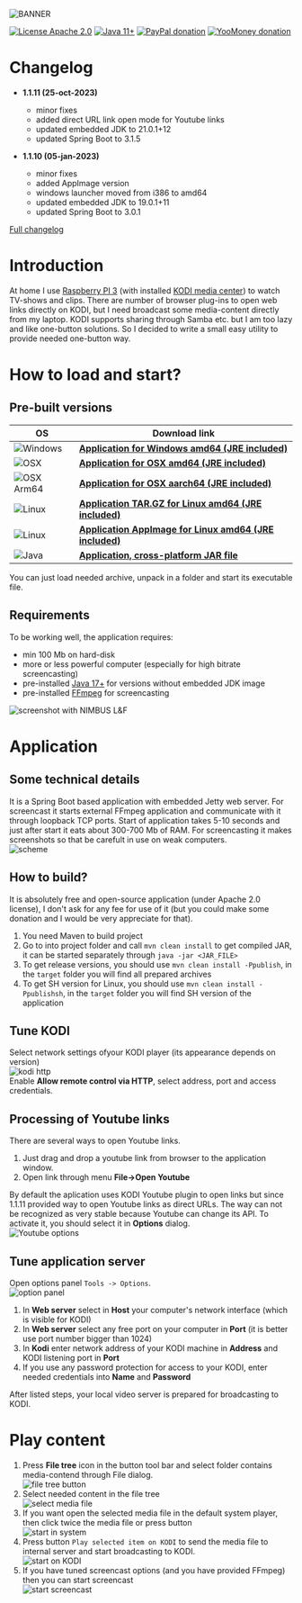 ![BANNER](assets/github-social-preview.png)

[![License Apache 2.0](https://img.shields.io/badge/license-Apache%20License%202.0-green.svg)](http://www.apache.org/licenses/LICENSE-2.0)
[![Java 11+](https://img.shields.io/badge/java-11%2b-green.svg)](https://bell-sw.com/pages/downloads/#/java-11-lts)
[![PayPal donation](https://img.shields.io/badge/donation-PayPal-cyan.svg)](https://www.paypal.com/cgi-bin/webscr?cmd=_s-xclick&hosted_button_id=AHWJHJFBAWGL2)
[![YooMoney donation](https://img.shields.io/badge/donation-Yoo.money-blue.svg)](https://yoomoney.ru/to/41001158080699)

# Changelog

- __1.1.11 (25-oct-2023)__
  - minor fixes
  - added direct URL link open mode for Youtube links
  - updated embedded JDK to 21.0.1+12
  - updated Spring Boot to 3.1.5

- __1.1.10 (05-jan-2023)__
  - minor fixes
  - added AppImage version
  - windows launcher moved from i386 to amd64
  - updated embedded JDK to 19.0.1+11
  - updated Spring Boot to 3.0.1

[Full changelog](changelog.txt)

# Introduction

At home I use [Raspberry PI 3](https://www.raspberrypi.org/products/raspberry-pi-3-model-b/) (with installed [KODI media center](https://kodi.tv/)) to watch TV-shows and clips. There are number of browser plug-ins to open web links directly on KODI, but I need broadcast some media-content directly from my laptop. KODI supports sharing through Samba etc. but I am too lazy and like one-button solutions. So I decided to write a small easy utility to provide needed one-button way.

# How to load and start?

## Pre-built versions

| OS                                           |  Download link                                                                                                                                                                                | 
| -------------------------------------------- | --------------------------------------------------------------------------------------------------------------------------------------------------------------------------------------------- |
| ![Windows](assets/icons/win64x64.png)        | __[Application for Windows amd64 (JRE included)](https://github.com/raydac/ravikoodi-server/releases/download/1.1.11/ravikoodi-app-1.1.11-windows-jdk-amd64.zip)__           |
| ![OSX](assets/icons/macos64x64.png)          | __[Application for OSX amd64 (JRE included)](https://github.com/raydac/ravikoodi-server/releases/download/1.1.11/ravikoodi-app-1.1.11-macos-jdk-amd64.zip)__                 |
| ![OSX Arm64](assets/icons/macosarm64x64.png) | __[Application for OSX aarch64 (JRE included)](https://github.com/raydac/ravikoodi-server/releases/download/1.1.11/ravikoodi-app-1.1.11-macos-jdk-aarch64.zip)__             |
| ![Linux](assets/icons/linux64x64.png)        | __[Application TAR.GZ for Linux amd64 (JRE included)](https://github.com/raydac/ravikoodi-server/releases/download/1.1.11/ravikoodi-app-1.1.11-linux-jdk-amd64.tar.gz)__     |
| ![Linux](assets/icons/appimage64x64.png)     | __[Application AppImage for Linux amd64 (JRE included)](https://github.com/raydac/ravikoodi-server/releases/download/1.1.11/ravikoodi-app-1.1.11-x86_64.AppImage)__          |
| ![Java](assets/icons/java64x64.png)          | __[Application, cross-platform JAR file](https://github.com/raydac/ravikoodi-server/releases/download/1.1.11/ravikoodi-app-1.1.11.jar)__                                     | 


You can just load needed archive, unpack in a folder and start its executable file.

## Requirements

To be working well, the application requires:
 - min 100 Mb on hard-disk
 - more or less powerful computer (especially for high bitrate screencasting)
 - pre-installed [Java 17+](https://bell-sw.com/pages/downloads/) for versions without embedded JDK image
 - pre-installed [FFmpeg](https://www.ffmpeg.org/) for screencasting

![screenshot with NIMBUS L&F](assets/screenshot.png)   

# Application

## Some technical details
It is a Spring Boot based application with embedded Jetty web server. For screencast it starts external FFmpeg application and communicate with it through loopback TCP ports. Start of application takes 5-10 seconds and just after start it eats about 300-700 Mb of RAM. For screencasting it makes screenshots so that be carefult in use on weak computers.   
![scheme](assets/architecture.png)

## How to build?
It is absolutely free and open-source application (under Apache 2.0 license), I don't ask for any fee for use of it (but you could make some donation and I would be very appreciate for that).
1. You need Maven to build project
2. Go to into project folder and call `mvn clean install` to get compiled JAR, it can be started separately through `java -jar <JAR_FILE>`
3. To get release versions, you should use `mvn clean install -Ppublish`, in the `target` folder you will find all prepared archives
4. To get SH version for Linux, you should use `mvn clean install -Ppublishsh`, in the `target` folder you will find SH version of the application

## Tune KODI
Select network settings ofyour KODI player (its appearance depends on version)   
![kodi http](assets/kodi_settings.png)   
Enable __Allow remote control via HTTP__, select address, port and access credentials.

## Processing of Youtube links
There are several ways to open Youtube links.
1. Just drag and drop a youtube link from browser to the application window.
2. Open link through menu __File->Open Youtube__

By default the aplication uses KODI Youtube plugin to open links but since 1.1.11 provided way to open Youtube links as direct URLs. The way can not be recognized as very stable because Youtube can change its API. To activate it, you should select it in __Options__ dialog.   
![Youtube options](assets/youtube_options.png)

## Tune application server

Open options panel `Tools -> Options`.   
![option panel](assets/optionspanel.png)
1. In __Web server__ select in __Host__ your computer's network interface (which is visible for KODI)
2. In __Web server__ select any free port on your computer in __Port__ (it is better use port number bigger than 1024)
3. In __Kodi__ enter network address of your KODI machine in __Address__ and KODI listening port in __Port__
4. If you use any password protection for access to your KODI, enter needed credentials into __Name__ and __Password__

After listed steps, your local video server is prepared for broadcasting to KODI.

# Play content
1. Press __File tree__ icon in the button tool bar and select folder contains media-contend through File dialog.   
![file tree button](assets/tool_folders.png)
2. Select needed content in the file tree   
![select media file](assets/tree_selected_content.png)
3. If you want open the selected media file in the default system player, then click twice the media file or press button   
![start in system](assets/tool_system_play.png)
4. Press button `Play selected item on KODI` to send the media file to internal server and start broadcasting to KODI.   
![start on KODI](assets/tool_play_on_kodi.png)
5. If you have tuned screencast options (and you have provided FFmpeg) then you can start screencast   
![start screencast](assets/tool_play_screencast.png)  
